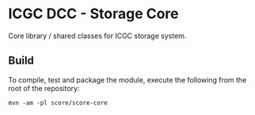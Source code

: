 # ICGC DCC - Storage Core

Core library / shared classes for ICGC storage system.

## Build

To compile, test and package the module, execute the following from the root of the repository:

```shell
mvn -am -pl score/score-core
```
